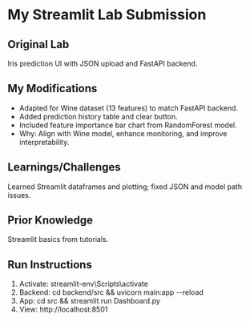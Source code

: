 # My Streamlit Lab Submission

## Original Lab
Iris prediction UI with JSON upload and FastAPI backend.

## My Modifications
- Adapted for Wine dataset (13 features) to match FastAPI backend.
- Added prediction history table and clear button.
- Included feature importance bar chart from RandomForest model.
- Why: Align with Wine model, enhance monitoring, and improve interpretability.

## Learnings/Challenges
Learned Streamlit dataframes and plotting; fixed JSON and model path issues.

## Prior Knowledge
Streamlit basics from tutorials.

## Run Instructions
1. Activate: streamlit-env\Scripts\activate
2. Backend: cd backend/src && uvicorn main:app --reload
3. App: cd src && streamlit run Dashboard.py
4. View: http://localhost:8501